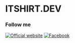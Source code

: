 # ITSHIRT.DEV

### Follow me

[![Official website](https://img.shields.io/badge/Code%20by-haotruong-informational?style=flat&logo=rubyonrails)](https://www.haotruong.dev)
[![Facebook](https://img.shields.io/badge/facebook-send%20message-1DA1F2?style=flat&logo=facebook&logoColor=ffffff)](https://www.facebook.com/haotv03)
